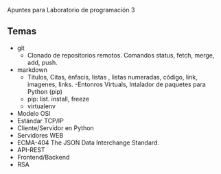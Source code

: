  Apuntes para Laboratorio de programación 3
## Temas
- git
  * Clonado de repositorios remotos. Comandos status, fetch, merge, add, push.
- markdown
  * Titulos, Citas, énfacis, listas , listas numeradas, código, link, imagenes, links. 
-Entonros Virtuals, Intalador de paquetes para Python (pip)
  * pip\: list. install, freeze
  * virtualenv
- Modelo OSI
- Estándar TCP/IP
- Cliente/Servidor en Python
- Servidores WEB
- ECMA-404 The JSON Data Interchange Standard.
- API-REST
- Frontend/Backend
- RSA
